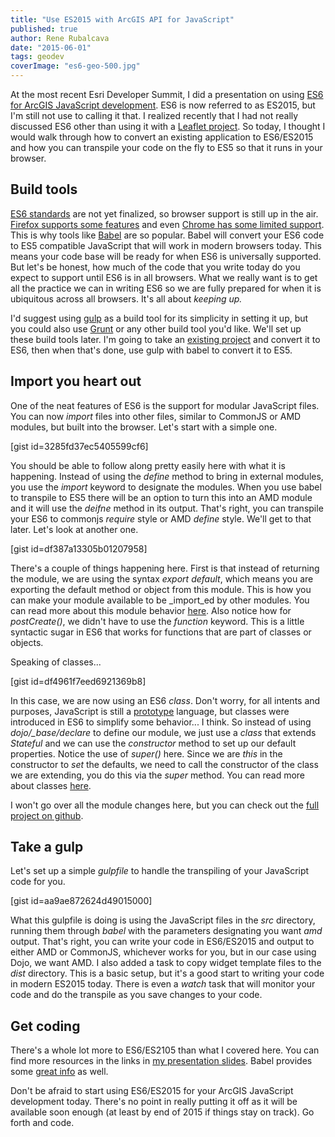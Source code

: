 ```yaml
---
title: "Use ES2015 with ArcGIS API for JavaScript"
published: true
author: Rene Rubalcava
date: "2015-06-01"
tags: geodev
coverImage: "es6-geo-500.jpg"
---
```


At the most recent Esri Developer Summit, I did a presentation on using [ES6 for ArcGIS JavaScript development](http://video.esri.com/watch/4533/enjoy-some-es6-in-your-js-apps-today). ES6 is now referred to as ES2015, but I'm still not use to calling it that. I realized recently that I had not really discussed ES6 other than using it with a [Leaflet project](http://odoe.net/blog/leaflet-control-transducers-and-es6/). So today, I thought I would walk through how to convert an existing application to ES6/ES2015 and how you can transpile your code on the fly to ES5 so that it runs in your browser.

## Build tools

[ES6 standards](http://tc39wiki.calculist.org/es6/) are not yet finalized, so browser support is still up in the air. [Firefox supports some features](https://developer.mozilla.org/en-US/docs/Web/JavaScript/New_in_JavaScript/ECMAScript_6_support_in_Mozilla) and even [Chrome has some limited support](http://stackoverflow.com/questions/24008366/using-ecmascript-6). This is why tools like [Babel](https://babeljs.io/) are so popular. Babel will convert your ES6 code to ES5 compatible JavaScript that will work in modern browsers today. This means your code base will be ready for when ES6 is universally supported. But let's be honest, how much of the code that you write today do you expect to support until ES6 is in all browsers. What we really want is to get all the practice we can in writing ES6 so we are fully prepared for when it is ubiquitous across all browsers. It's all about _keeping up._

I'd suggest using [gulp](http://gulpjs.com/) as a build tool for its simplicity in setting it up, but you could also use [Grunt](http://gruntjs.com/) or any other build tool you'd like. We'll set up these build tools later. I'm going to take an [existing project](https://github.com/odoe/esrijs-flux) and convert it to ES6, then when that's done, use gulp with babel to convert it to ES5.

## Import you heart out

One of the neat features of ES6 is the support for modular JavaScript files. You can now _import_ files into other files, similar to CommonJS or AMD modules, but built into the browser. Let's start with a simple one.

\[gist id=3285fd37ec5405599cf6\]

You should be able to follow along pretty easily here with what it is happening. Instead of using the _define_ method to bring in external modules, you use the _import_ keyword to designate the modules. When you use babel to transpile to ES5 there will be an option to turn this into an AMD module and it will use the _deifne_ method in its output. That's right, you can transpile your ES6 to commonjs _require_ style or AMD _define_ style. We'll get to that later. Let's look at another one.

\[gist id=df387a13305b01207958\]

There's a couple of things happening here. First is that instead of returning the module, we are using the syntax _export default_, which means you are exporting the default method or object from this module. This is how you can make your module available to be _import_ed by other modules. You can read more about this module behavior [here](http://24ways.org/2014/javascript-modules-the-es6-way/). Also notice how for _postCreate()_, we didn't have to use the _function_ keyword. This is a little syntactic sugar in ES6 that works for functions that are part of classes or objects.

Speaking of classes...

\[gist id=df4961f7eed6921369b8\]

In this case, we are now using an ES6 _class_. Don't worry, for all intents and purposes, JavaScript is still a [prototype](https://developer.mozilla.org/en-US/docs/Web/JavaScript/Reference/Global_Objects/Object/prototype) language, but classes were introduced in ES6 to simplify some behavior... I think. So instead of using _dojo/\_base/declare_ to define our module, we just use a _class_ that extends _Stateful_ and we can use the _constructor_ method to set up our default properties. Notice the use of _super()_ here. Since we are _this_ in the constructor to _set_ the defaults, we need to call the constructor of the class we are extending, you do this via the _super_ method. You can read more about classes [here](http://www.2ality.com/2015/02/es6-classes-final.html).

I won't go over all the module changes here, but you can check out the [full project on github](https://github.com/odoe/esrijs-flux).

## Take a gulp

Let's set up a simple _gulpfile_ to handle the transpiling of your JavaScript code for you.

\[gist id=aa9ae872624d49015000\]

What this gulpfile is doing is using the JavaScript files in the _src_ directory, running them through _babel_ with the parameters designating you want _amd_ output. That's right, you can write your code in ES6/ES2015 and output to either AMD or CommonJS, whichever works for you, but in our case using Dojo, we want AMD. I also added a task to copy widget template files to the _dist_ directory. This is a basic setup, but it's a good start to writing your code in modern ES2015 today. There is even a _watch_ task that will monitor your code and do the transpile as you save changes to your code.

## Get coding

There's a whole lot more to ES6/ES2105 than what I covered here. You can find more resources in the links in [my presentation slides](https://docs.google.com/presentation/d/1u1H9LAiOCfCod4L7QwGW-KoaW2hsOm-62bJJ03Q8Giw/edit#slide=id.g754626497_038). Babel provides some [great info](https://babeljs.io/docs/learn-es2015/) as well.

Don't be afraid to start using ES6/ES2015 for your ArcGIS JavaScript development today. There's no point in really putting it off as it will be available soon enough (at least by end of 2015 if things stay on track). Go forth and code.
